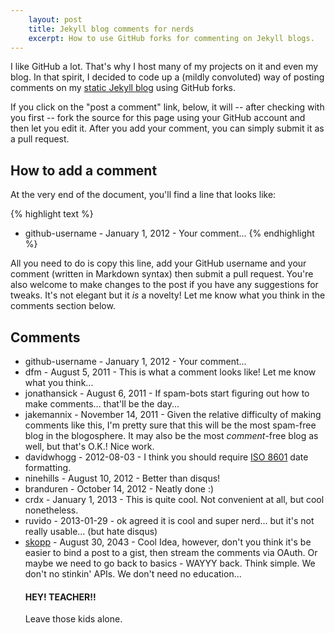 ```yaml
---
    layout: post
    title: Jekyll blog comments for nerds
    excerpt: How to use GitHub forks for commenting on Jekyll blogs.
---
```


I like GitHub a lot. That's why I host many of my projects on it and even my
blog.  In that spirit, I decided to code up a (mildly convoluted) way of
posting comments on my [static Jekyll blog](https://github.com/mojombo/jekyll)
using GitHub forks.

If you click on the "post a comment" link, below, it will -- after checking
with you first -- fork the source for this page using your GitHub
account and then let you edit it. After you add your comment, you can simply
submit it as a pull request.

## How to add a comment

At the very end of the document, you'll find a line that looks like:

{% highlight text %}
* github-username - January 1, 2012 - Your comment...
{% endhighlight %}

All you need to do is copy this line, add your GitHub username and your
comment (written in Markdown syntax) then submit a pull request. You're also
welcome to make changes to the post if you have any suggestions for tweaks.
It's not elegant but it _is_ a novelty! Let me know what you think in the
comments section below.

## Comments

* github-username - January 1, 2012 - Your comment...
* dfm - August 5, 2011 - This is what a comment looks like!
  Let me know what you think...
* jonathansick - August 6, 2011 - If spam-bots start figuring out how to
  make comments... that'll be the day...
* jakemannix - November 14, 2011 - Given the relative difficulty of
  making comments like this, I'm pretty sure that this will be the most
  spam-free blog in the blogosphere.  It may also be the most
  _comment_-free blog as well, but that's O.K.!  Nice work.
* davidwhogg - 2012-08-03 - I think you should require
  [ISO 8601](http://en.wikipedia.org/wiki/ISO_8601) date formatting.
* ninehills - August 10, 2012 - Better than disqus!
* branduren - October 14, 2012 - Neatly done :)
* crdx - January 1, 2013 - This is quite cool. Not convenient at all, but cool nonetheless.
* ruvido - 2013-01-29 - ok agreed it is cool and super nerd... but it's not really usable... (but hate disqus)
* [skopp](http://skopp.github.io) - August 30, 2043 - Cool Idea, however, don't you think it's be easier to bind a post to a gist, then stream the comments via OAuth. 
   Or maybe we need to go back to basics - WAYYY back. Think simple. We don't no stinkin' APIs. We don't need no education... 
   <h4> HEY! TEACHER!! </h4>
   Leave those kids alone.
